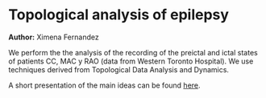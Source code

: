 # Topological analysis of epilepsy 

**Author:** Ximena Fernandez

We perform the the analysis of the recording of the preictal and ictal states of patients CC, MAC y RAO (data from Western Toronto Hospital). We use techniques derived from Topological Data Analysis and Dynamics.

A short presentation of the main ideas can be found [here](https://ximenafernandez.github.io/reveal.js-presentations/slides/Epilepsy.html#/).


